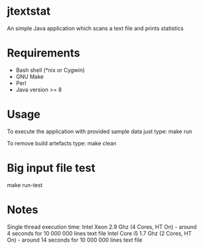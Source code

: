 # jtextstat
An simple Java application which scans a text file and prints statistics

# Requirements
- Bash shell (*nix or Cygwin)
- GNU Make
- Perl
- Java version >= 8

# Usage
To execute the application with provided sample data just type:
 make run

To remove build artefacts type:
 make clean

# Big input file test
 make run-test

# Notes
Single thread execution time:
Intel Xeon 2.9 Ghz (4 Cores, HT On) - around 4 seconds for 10 000 000 lines text file
Intel Core i5 1.7 Ghz (2 Cores, HT On) - around 14 seconds for 10 000 000 lines text file
